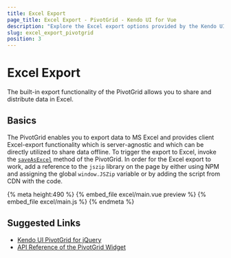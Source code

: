 ```yaml
---
title: Excel Export
page_title: Excel Export - PivotGrid - Kendo UI for Vue
description: "Explore the Excel export options provided by the Kendo UI PivotGrid wrapper for Vue."
slug: excel_export_pivotgrid
position: 3
---
```


<div><WrapperBanner></WrapperBanner></div>

# Excel Export

The built-in export functionality of the PivotGrid allows you to share and distribute data in Excel.

## Basics

The PivotGrid enables you to export data to MS Excel and provides client Excel-export functionality which is server-agnostic and which can be directly utilized to share data offline. To trigger the export to Excel, invoke the [`saveAsExcel`](https://docs.telerik.com/kendo-ui/api/javascript/ui/pivotgrid/methods/saveasexcel) method of the PivotGrid. In order for the Excel export to work, add a reference to the `jszip` library on the page by either using NPM and assigning the global `window.JSZip` variable or by adding the script from CDN with the <script src="https://cdnjs.cloudflare.com/ajax/libs/jszip/2.4.0/jszip.js"></script> code. 

{% meta height:490 %}
{% embed_file excel/main.vue preview %}
{% embed_file excel/main.js %}
{% endmeta %}

## Suggested Links

* [Kendo UI PivotGrid for jQuery](https://docs.telerik.com/kendo-ui/controls/data-management/pivotgrid/overview)
* [API Reference of the PivotGrid Widget](https://docs.telerik.com/kendo-ui/api/javascript/ui/pivotgrid)
